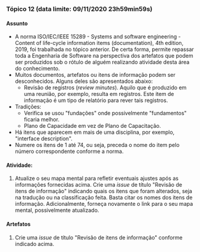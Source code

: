 ### Tópico 12 (data limite: **09/11/2020 23h59min59s**)

#### Assunto

- A norma ISO/IEC/IEEE 15289 - Systems and software engineering - Content of life-cycle information items (documentation), 
4th edition, 2019, foi trabalhada no tópico anterior. De certa forma, permite repassar toda a Engenharia de Software
na perspectiva dos artefatos que podem ser produzidos sob o rótulo de alguém realizando atividade desta área do conhecimento.
- Muitos documentos, artefatos ou itens de informação podem ser desconhecidos. Alguns deles são apresentados abaixo:
  - Revisão de registros (_review minutes_). Aquilo que é produzido em uma reunião, por exemplo, resulta em registros. Este item 
  de informação é um tipo de relatório para rever tais registros. 
- Tradições:
  - Verifica se usou "fundações" onde possivelmente "fundamentos" ficaria melhor.
  - Plano de Capacidade em vez de Plano de Capacitação.
- Há itens que aparecem em mais de uma disciplina, por exemplo, "interface description".
- Numere os itens de 1 até 74, ou seja, preceda o nome do item pelo número correspondente conforme a norma.
  
#### Atividade:

1. Atualize o seu mapa mental para refletir eventuais ajustes após as informações fornecidas acima. Crie uma _issue_
de título "Revisão de itens de informação" indicando quais os itens que foram alterados, seja na tradução ou na classificação feita. 
Basta citar os nomes dos itens de informação. Adicionalmente, forneça novamente o link para o seu mapa mental, possivelmente
atualizado.

#### Artefatos

1. Crie uma _issue_ de título "Revisão de itens de informação" conforme indicado acima.

